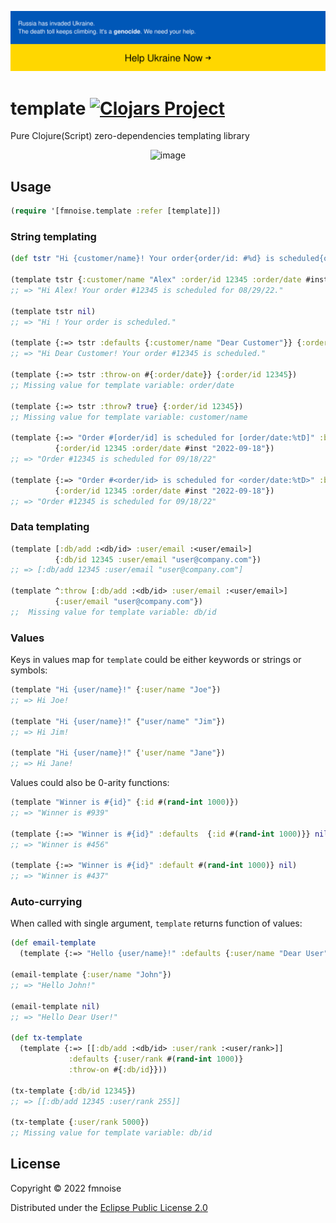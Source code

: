 [![Stand With Ukraine](https://raw.githubusercontent.com/vshymanskyy/StandWithUkraine/main/banner2-direct.svg)](https://vshymanskyy.github.io/StandWithUkraine/)

# template [![Clojars Project](https://img.shields.io/clojars/v/org.clojars.fmnoise/template.svg)](https://clojars.org/org.clojars.fmnoise/template)

Pure Clojure(Script) zero-dependencies templating library

<p align="center"><img width="753" alt="image" src="https://user-images.githubusercontent.com/4033391/186002944-0e379c40-71d0-4e4b-9d38-432a18f50f25.png"></p>

## Usage

```clj
(require '[fmnoise.template :refer [template]])
```

### String templating

```clj
(def tstr "Hi {customer/name}! Your order{order/id: #%d} is scheduled{order/date: for %tD}.")

(template tstr {:customer/name "Alex" :order/id 12345 :order/date #inst "2022-08-29T12:34:00"})
;; => "Hi Alex! Your order #12345 is scheduled for 08/29/22."

(template tstr nil)
;; => "Hi ! Your order is scheduled."

(template {:=> tstr :defaults {:customer/name "Dear Customer"}} {:order/id 12345})
;; => "Hi Dear Customer! Your order #12345 is scheduled."

(template {:=> tstr :throw-on #{:order/date}} {:order/id 12345})
;; Missing value for template variable: order/date

(template {:=> tstr :throw? true} {:order/id 12345})
;; Missing value for template variable: customer/name

(template {:=> "Order #[order/id] is scheduled for [order/date:%tD]" :brackets :square}
          {:order/id 12345 :order/date #inst "2022-09-18"})
;; => "Order #12345 is scheduled for 09/18/22"

(template {:=> "Order #<order/id> is scheduled for <order/date:%tD>" :brackets :angle}
          {:order/id 12345 :order/date #inst "2022-09-18"})
;; => "Order #12345 is scheduled for 09/18/22"
```

### Data templating

```clj
(template [:db/add :<db/id> :user/email :<user/email>]
          {:db/id 12345 :user/email "user@company.com"})
;; => [:db/add 12345 :user/email "user@company.com"]

(template ^:throw [:db/add :<db/id> :user/email :<user/email>]
          {:user/email "user@company.com"})
;;  Missing value for template variable: db/id
```

### Values

Keys in values map for `template` could be either keywords or strings or symbols:
```clj
(template "Hi {user/name}!" {:user/name "Joe"})
;; => Hi Joe!

(template "Hi {user/name}!" {"user/name" "Jim"})
;; => Hi Jim!

(template "Hi {user/name}!" {'user/name "Jane"})
;; => Hi Jane!
```

Values could also be 0-arity functions:
```clj
(template "Winner is #{id}" {:id #(rand-int 1000)})
;; => "Winner is #939"

(template {:=> "Winner is #{id}" :defaults  {:id #(rand-int 1000)}} nil)
;; => "Winner is #456"

(template {:=> "Winner is #{id}" :default #(rand-int 1000)} nil)
;; => "Winner is #437"
```

### Auto-currying

When called with single argument, `template` returns function of values:

```clj
(def email-template
  (template {:=> "Hello {user/name}!" :defaults {:user/name "Dear User"}}))

(email-template {:user/name "John"})
;; => "Hello John!"

(email-template nil)
;; => "Hello Dear User!"

(def tx-template
  (template {:=> [[:db/add :<db/id> :user/rank :<user/rank>]]
             :defaults {:user/rank #(rand-int 1000)}
             :throw-on #{:db/id}}))

(tx-template {:db/id 12345})
;; => [[:db/add 12345 :user/rank 255]]

(tx-template {:user/rank 5000})
;; Missing value for template variable: db/id

```

## License

Copyright © 2022 fmnoise

Distributed under the [Eclipse Public License 2.0](http://www.eclipse.org/legal/epl-2.0)
